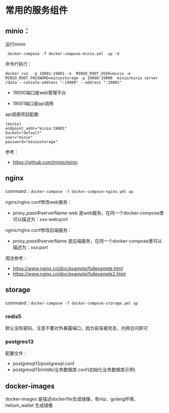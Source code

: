 # 常用的服务组件


##  minio：

运行minio

``` docker-compose -f docker-compose-minio.yml  up -d```

命令行执行：

``` docker run  -p 19001:19001 -e  MINIO_ROOT_USER=minio -e MINIO_ROOT_PASSWORD=miniostorage -p 19000:19000  minio/minio server /data --console-address ":19000" --address ":19001"  ```

- 19000端口是web管理平台

- 19001端口是api调用


api调用项目配置:
```
[minio]
endpoint_addr="minio:19001"
bucket="default"
user="minio"
password="miniostorage"
```

参考：

- https://github.com/minio/minio

## nginx
command：``` docker-compose -f docker-compose-nginx.yml up ```

nginx/nginx.conf修改web服务：
- proxy_pass中serverName-web 是web服务，在同一个docker-compose里可以描述为：xxx-web:port


nginx/nginx.conf修改后端服务：

- proxy_pass中serverName 是后端服务，在同一个docker-compose里可以描述为：xxx:port
 
用法参考：
- https://www.nginx.cn/doc/example/fullexample.html
- https://www.nginx.cn/doc/example/fullexample2.html

## storage

command：``` docker-compose -f docker-compose-storage.yml up ```
### redis5

默认没有密码，注意不要对外暴露端口，因为容易被攻击，内网访问即可

### postgres13

配置文件：
- postgresql13/postgresql.conf
- postgresql13/initdb/业务数据库.conf(初始化业务数据库示例)


## docker-images
docker-images 是描述dockerfile生成镜像，有ntp、golang环境、helium_wallet 生成镜像





